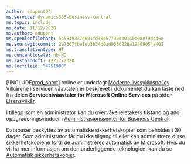 ```yaml
---
author: edupont04
ms.service: dynamics365-business-central
ms.topic: include
ms.date: 11/12/2020
ms.author: edupont
ms.openlocfilehash: 5b5849337d601fd30e57730dc0140b08e79dc45e
ms.sourcegitcommit: 2e7307fbe1eb3b34d0ad9356226a19409054a402
ms.translationtype: HT
ms.contentlocale: nb-NO
ms.lasthandoff: 12/17/2020
ms.locfileid: "4751908"
---
```

[!INCLUDE[prod_short](prod_short.md)] online er underlagt [Moderne livssykluspolicy](https://support.microsoft.com/help/30881/modern-lifecycle-policy). Vilkårene i servicenivåavtalen er beskrevet i dokumentet du kan laste ned fra delen **Servicenivåavtaler for Microsoft Online Services** på siden [Lisensvilkår](https://www.microsoft.com/licensing/product-licensing/products).  

I tillegg som en administrator kan du overvåke leietakers tilstand og angi oppgraderingsvinduer i [Administrasjonssenter for Business Central](/dynamics365/business-central/dev-itpro/administration/tenant-admin-center).  

Databaser beskyttes av automatiske sikkerhetskopier som beholdes i 30 dager. Som administrator får du ikke tilgang til eller kan administrere disse sikkerhetskopiene fordi de administreres automatisk av Microsoft. Hvis du vil ha mer informasjon om den underliggende teknologien, kan du se [Automatisk sikkerhetskopier](/azure/sql-database/sql-database-automated-backups).  
